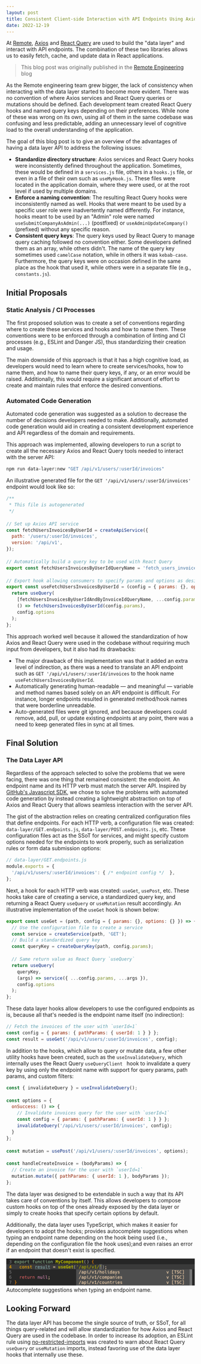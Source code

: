 ```yaml
---
layout: post
title: Consistent Client-side Interaction with API Endpoints Using Axios and React Query
date: 2022-12-19
---
```


At [Remote](https://remote.com/), [Axios](https://github.com/axios/axios) and [React Query](https://tanstack.com/query/v4/docs/react/overview) are used to build the "data layer" and interact with API endpoints. The combination of these two libraries allows us to easily fetch, cache, and update data in React applications.

> This blog post was originally published in the [Remote Engineering](https://remote.com/blog/api-using-axios-react-query) blog

As the Remote engineering team grew bigger, the lack of consistency when interacting with the data layer started to become more evident. There was no convention of where Axios services and React Query queries or mutations should be defined. Each development team created React Query hooks and named query keys depending on their preferences. While none of these was wrong on its own, using all of them in the same codebase was confusing and less predictable, adding an unnecessary level of cognitive load to the overall understanding of the application.

The goal of this blog post is to give an overview of the advantages of having a data layer API to address the following issues:
- **Standardize directory structure**: Axios services and React Query hooks were inconsistently defined throughout the application. Sometimes, these would be defined in a `services.js` file, others in a `hooks.js` file, or even in a file of their own such as `useMyHook.js`. These files were located in the application domain, where they were used, or at the root level if used by multiple domains.
- **Enforce a naming convention**: The resulting React Query hooks were inconsistently named as well. Hooks that were meant to be used by a specific user role were inadvertently named differently. For instance, hooks meant to be used by an "Admin" role were named `useSubmitCompanyAsAdmin(...)` (postfixed) or `useAdminUpdateCompany()` (prefixed) without any specific reason.
- **Consistent query keys**: The query keys used by React Query to manage query caching followed no convention either. Some developers defined them as an array, while others didn't. The name of the query key sometimes used `camelCase` notation, while in others it was `kebab-case`. Furthermore, the query keys were on occasion defined in the same place as the hook that used it, while others were in a separate file (e.g., `constants.js`).

## Initial Proposals

### Static Analysis / CI Processes

The first proposed solution was to create a set of conventions regarding where to create these services and hooks and how to name them. These conventions were to be enforced through a combination of linting and CI processes (e.g., ESLint and Danger JS), thus standardizing their creation and usage.

The main downside of this approach is that it has a high cognitive load, as developers would need to learn where to create services/hooks, how to name them, and how to name their query keys, if any, or an error would be raised. Additionally, this would require a significant amount of effort to create and maintain rules that enforce the desired conventions.

### Automated Code Generation

Automated code generation was suggested as a solution to decrease the number of decisions developers needed to make. Additionally, automated code generation would aid in creating a consistent development experience and API regardless of the domain and requirements.

This approach was implemented, allowing developers to run a script to create all the necessary Axios and React Query tools needed to interact with the server API:

``` bash
npm run data-layer:new "GET /api/v1/users/:userId/invoices"
```

An illustrative generated file for the `GET '/api/v1/users/:userId/invoices'` endpoint would look like so:

``` javascript
/**
 * This file is autogenerated
 */

// Set up Axios API service
const fetchUsersInvoicesByUserId = createApiService({
  path: '/users/:userId/invoices',
  version: '/api/v1',
});

// Automatically build a query key to be used with React Query
export const fetchUsersInvoicesByUserIdQueryName = 'fetch_users_invoices_by_user_id';

// Export hook allowing consumers to specify params and options as desired
export const useFetchUsersInvoicesByUserId = (config = { params: {}, options: {} }) => {
  return useQuery(
    [fetchUsersInvoicesByUserIdAndByInvoiceIdQueryName, ...config.params],
    () => fetchUsersInvoicesByUserId(config.params),
    config.options
  );
};
```
This approach worked well because it allowed the standardization of how Axios and React Query were used in the codebase without requiring much input from developers, but it also had its drawbacks:
- The major drawback of this implementation was that it added an extra level of indirection, as there was a need to translate an API endpoint such as `GET '/api/v1/users/:userId/invoices` to the hook name `useFetchUsersInvoicesByUserId`.
- Automatically generating human-readable — and meaningful — variable and method names based solely on an API endpoint is difficult. For instance, longer endpoints resulted in generated method/hook names that were borderline unreadable.
- Auto-generated files were git ignored, and because developers could remove, add, pull, or update existing endpoints at any point, there was a need to keep generated files in sync at all times.

## Final Solution

### The Data Layer API

Regardless of the approach selected to solve the problems that we were facing, there was one thing that remained consistent: the endpoint. An endpoint name and its HTTP verb must match the server API. Inspired by [GitHub's Javascript SDK](https://github.blog/2020-04-09-from-48k-lines-of-code-to-10-the-story-of-githubs-javascript-sdk/), we chose to solve the problems with automated code generation by instead creating a lightweight abstraction on top of Axios and React Query that allows seamless interaction with the server API.

The gist of the abstraction relies on creating centralized configuration files that define endpoints. For each HTTP verb, a configuration file was created: `data-layer/GET.endpoints.js`, `data-layer/POST.endpoints.js`, etc. These configuration files act as the SSoT for services, and might specify custom options needed for the endpoints to work properly, such as serialization rules or form data submission options:

``` javascript
// data-layer/GET.endpoints.js
module.exports = {
  '/api/v1/users/:userId/invoices': { /* endpoint config */  },
};
```

Next, a hook for each HTTP verb was created: `useGet`, `usePost`, etc. These hooks take care of creating a service, a standardized query key, and returning a React Query `useQuery` or `useMutation` result accordingly. An illustrative implementation of the `useGet` hook is shown below:

``` javascript
export const useGet = (path, config = { params: {}, options: {} }) => {
  // Use the configuration file to create a service
  const service = createService(path, 'GET');
  // Build a standardized query key
  const queryKey = createQueryKey(path, config.params);

  // Same return value as React Query `useQuery`
  return useQuery(
    queryKey,
    (args) => service({ ...config.params, ...args }),
    config.options
  );
};
```

These data layer hooks allow developers to use the configured endpoints as is, because all that's needed is the endpoint name itself (no indirection):

``` javascript
// Fetch the invoices of the user with `userId=1`
const config = { params: { pathParams: { userId: 1 } } };
const result = useGet('/api/v1/users/:userId/invoices', config);
```

In addition to the hooks, which allow to query or mutate data, a few other utility hooks have been created, such as the `useInvalidateQuery`, which internally uses the React Query `useQueryClient ` hook to invalidate a query key by using only the endpoint name with support for query params, path params, and custom filters:

``` javascript
const { invalidateQuery } = useInvalidateQuery();

const options = {
  onSuccess: () => {
    // Invalidate invoices query for the user with `userId=1`
    const config = { params: { pathParams: { userId: 1 } } };
    invalidateQuery('/api/v1/users/:userId/invoices', config);
  }
};

const mutation = usePost('/api/v1/users/:userId/invoices', options);

const handleCreateInvoice = (bodyParams) => {
  // Create an invoice for the user with `userId=1`
  mutation.mutate({ pathParams: { userId: 1 }, bodyParams });
};
```

The data layer was designed to be extendable in such a way that its API takes care of conventions by itself. This allows developers to compose custom hooks on top of the ones already exposed by the data layer or simply to create hooks that specify certain options by default.

Additionally, the data layer uses TypeScript, which makes it easier for developers to adopt the hooks; provides autocomplete suggestions when typing an endpoint name depending on the hook being used (i.e., depending on the configuration file the hook uses);and even raises an error if an endpoint that doesn't exist is specified.

![Data layer autocomplete suggestions when typing an endpoint name](https://raw.githubusercontent.com/diegocasmo/diegocasmo.github.io/main/static/data-layer-autocomplete-suggestions.png)
Autocomplete suggestions when typing an endpoint name.

## Looking Forward

The data layer API has become the single source of truth, or SSoT, for all things query-related and will allow standardization for how Axios and React Query are used in the codebase. In order to increase its adoption, an ESLint rule using [no-restricted-imports](https://eslint.org/docs/latest/rules/no-restricted-imports) was created to warn about React Query `useQuery` or `useMutation` imports, instead favoring use of the data layer hooks that internally use these.
